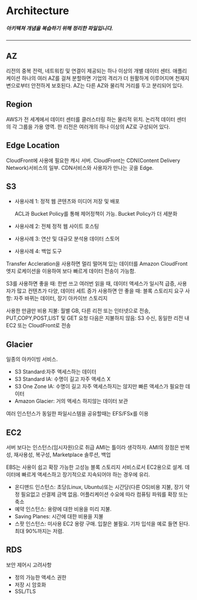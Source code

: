 # Architecture
##### 아키텍쳐 개념을 복습하기 위해 정리한 파일입니다.
-----
## AZ
리전의 중복 전력, 네트워킹 및 연결이 제공되는 하나 이상의 개별 데이터 센터. 애플리케이션 하나의 여러 AZ를 걸쳐 분할하면 기업의 격리가 더 원활하게 이루어지며 천재지변으로부터 안전하게 보호된다. AZ는 다른 AZ와 물리적 거리를 두고 분리되어 있다. 

## Region
AWS가 전 세계에서 데이터 센터를 클러스터링 하는 물리적 위치. 논리적 데이터 센터의 각 그룹을 가용 영역. 한 리전은 여러개의 하나 이상의 AZ로 구성되어 있다.

## Edge Location
CloudFront에 사용에 필요한 캐시 서버. CloudFront는 CDN(Content Delivery Network)서비스의 일부. CDN서비스와 사용자가 만나는 곳을 Edge.

## S3
* 사용사례 1: 정적 웹 콘텐츠와 미디어 저장 및 배포

  ACL과 Bucket Policy를 통해 제어정책이 가능. Bucket Policy가 더 세분화

* 사용사례 2: 전체 정적 웹 사이트 호스팅

* 사용사례 3: 연산 및 대규모 분석용 데이터 스토어

* 사용사례 4: 백업 도구

Transfer Accleration을 사용하면 멀리 떨어져 있는 데이터를 Amazon CloudFront 엣지 로케이션을 이용하여 보다 빠르게 데이터 전송이 가능함.

S3를 사용하면 좋을 때: 한번 쓰고 여러번 읽을 때, 데이터 액세스가 일시적 급증, 사용자가 많고 컨텐츠가 다양, 데이터 세트 증가
사용하면 안 좋을 때: 블록 스토리지 요구 사항: 자주 바뀌는 데이터, 장기 아카이브 스토리지

사용한 만큼만 비용 지불: 월별 GB, 다른 리전 또는 인터넷으로 전송, PUT,COPY,POST,LIST 및 GET 요청
다음은 지불하지 않음: S3 수신, 동일한 리전 내 EC2 또는 CloudFront로 전송

## Glacier
일종의 아카이빙 서비스.

- S3 Standard:자주 액세스하는 데이터
- S3 Standard IA: 수명이 길고 자주 액세스 X
- S3 One Zone IA: 수명이 길고 자주 액세스하지는 않지만 빠른 액세스가 필요한 데이터
- Amazon Glacier: 거의 액세스 하지않는 데이터 보관

여러 인스턴스가 동일한 파일시스템을 공유할때는 EFS/FSx를 이용

## EC2
서버 보다는 인스턴스(임시자원)으로 취급
AMI는 틀이라 생각하자. 
AMI의 장점은 반복성, 재사용성, 복구성, Marketplace 솔루션, 백업

EBS는 사용이 쉽고 확장 가능한 고성능 블록 스토리지 서비스로서 EC2용으로 설계.
데이터에 빠르게 액세스하고 장기적으로 지속되어야 하는 경우에 유리.

- 온디맨드 인스턴스: 초당(Linux, Ubuntu)또는 시간당(다른 OS)비용 지불, 장기 약정 필요없고 선결제 금액 없음. 어플리케이션 수요에 따라 컴퓨팅 파워를 확장 또는 축소
- 예약 인스턴스: 용량에 대한 비용을 미리 지불. 
- Saving Planes: 시간에 대한 비용을 지불
- 스팟 인스턴스: 미사용 EC2 용량 구매. 입찰은 불필요. 기차 입석을 예로 들면 된다. 최대 90%까지는 저렴. 

## RDS
보안 제어시 고려사항
- 정의 가능한 액세스 권한
- 저장 시 암호화
- SSL/TLS
